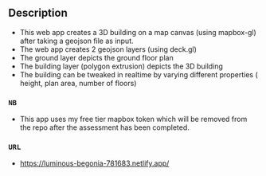 
## Description

- This web app creates a 3D building on a map canvas (using mapbox-gl) after taking a geojson file as input.
- The web app creates 2 geojson layers (using deck.gl)
- The ground layer depicts the ground floor plan
- The building layer (polygon extrusion) depicts the 3D building
- The building can be tweaked in realtime by varying different properties ( height, plan area, number of floors)


### `NB`
- This app uses my free tier mapbox token which will be removed from the repo after the assessment has been completed.

### `URL`
- https://luminous-begonia-781683.netlify.app/


